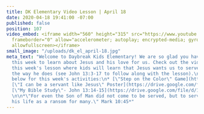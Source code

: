 ```yaml
---
title: DK Elementary Video Lesson | April 18
date: 2020-04-18 19:41:00 -07:00
published: false
position: 107
video_embed: <iframe width="560" height="315" src="https://www.youtube.com/embed/PJm1mNbEfU4"
  frameborder="0" allow="accelerometer; autoplay; encrypted-media; gyroscope; picture-in-picture"
  allowfullscreen></iframe>
small_image: "/uploads/dk_el_april-18.jpg"
meta_text: "Welcome to Daybreak Kids Elementary! We are so glad you have joined us
  this week to learn about Jesus and his love for us. Check out the video above for
  this week's lesson where kids will learn that Jesus wants us to serve and love others
  the way he does (see John 13:3-17 to follow along with the lesson).\n\n#### Click
  below for this week's activities:\n* [\"Step on the Color\" Game](https://drive.google.com/file/d/1eY3xE75Ca6PGBdwVRsLgwB6mNq9T4nbL/view?usp=sharing)\n*
  [\"I can be a servant like Jesus\" Poster](https://drive.google.com/file/d/1X4_CHHMcxIXuJTrygTfbpNgYCX0Zj_R6/view?usp=sharing)\n*
  [\"My Bible Study\"- John 13:14-15](https://drive.google.com/file/d/1xTlaRv8suApx13sMnggGE4JTWMhRAVTY/view?usp=sharing)\n
  \n\n*\"For even the Son of Man did not come to be served, but to serve, and to give
  his life as a ransom for many.\" Mark 10:45*"
---
```


